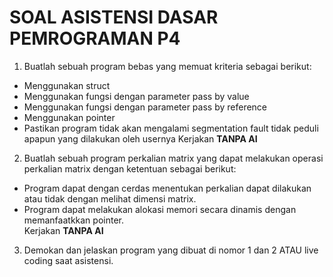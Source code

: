 # SOAL ASISTENSI DASAR PEMROGRAMAN P4
1. Buatlah sebuah program bebas yang memuat kriteria sebagai berikut:<br>
- Menggunakan struct
- Menggunakan fungsi dengan parameter pass by value
- Menggunakan fungsi dengan parameter pass by reference
- Menggunakan pointer
- Pastikan program tidak akan mengalami segmentation fault tidak peduli apapun yang dilakukan oleh usernya
Kerjakan **TANPA AI**
2. Buatlah sebuah program perkalian matrix yang dapat melakukan operasi perkalian matrix dengan ketentuan sebagai berikut:<br>
- Program dapat dengan cerdas menentukan perkalian dapat dilakukan atau tidak dengan melihat dimensi matrix.<br>
- Program dapat melakukan alokasi memori secara dinamis dengan memanfaatkkan pointer.<br>
Kerjakan **TANPA AI**
3. Demokan dan jelaskan program yang dibuat di nomor 1 dan 2 ATAU live coding saat asistensi.
